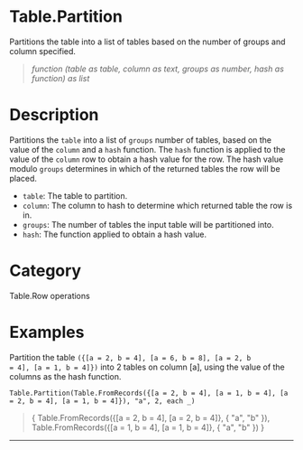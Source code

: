 ﻿# Table.Partition
Partitions the table into a list of tables based on the number of groups and column specified.
> _function (table as table, column as text, groups as number, hash as function) as list_
# Description 
Partitions the <code>table</code> into a list of <code>groups</code> number of tables, based on the value of the <code>column</code> and a <code>hash</code> function.
    The <code>hash</code> function is applied to the value of the <code>column</code> row to obtain a hash value for the row. The hash value modulo <code>groups</code> determines in which of the returned tables the row will be placed.
    <ul>
       <li><code>table</code>: The table to partition.</li>
       <li><code>column</code>: The column to hash to determine which returned table the row is in.</li>
       <li><code>groups</code>: The number of tables the input table will be partitioned into.</li>
       <li><code>hash</code>: The function applied to obtain a hash value.</li>
    </ul>
  
# Category 
Table.Row operations
# Examples 
Partition the table <code>({[a = 2, b = 4], [a = 6, b = 8], [a = 2, b = 4], [a = 1, b = 4]})</code> into 2 tables on column [a], using the value of the columns as the hash function.
```
Table.Partition(Table.FromRecords({[a = 2, b = 4], [a = 1, b = 4], [a = 2, b = 4], [a = 1, b = 4]}), "a", 2, each _)
```
> { Table.FromRecords({[a = 2, b = 4], [a = 2, b = 4]}, {
    "a",
    "b"
}),
    Table.FromRecords({[a = 1, b = 4], [a = 1, b = 4]}, {
    "a",
    "b"
}) }
***
